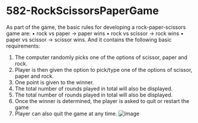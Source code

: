# 582-RockScissorsPaperGame
As part of the game, the basic rules for developing a rock-paper-scissors game are:
•	rock vs paper -> paper wins
•	rock vs scissor -> rock wins
•	paper vs scissor -> scissor wins.
And it contains the following basic requirements:
1.	The computer randomly picks one of the options of scissor, paper and rock. 
2.	Player is then given the option to pick/type one of the options of scissor, paper and rock. 
3.	One point is given to the winner. 
4.	The total number of rounds played in total will also be displayed.
5.	The total number of rounds played in total will also be displayed. 
6.	Once the winner is determined, the player is asked to quit or restart the game
7.	Player can also quit the game at any time.
![image](https://user-images.githubusercontent.com/115707842/195583669-33e017d2-dd2a-40ff-b4f3-6cc808b90337.png)
